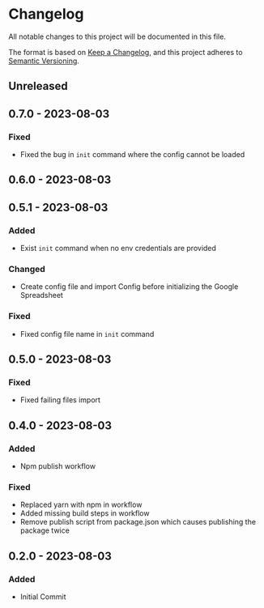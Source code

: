 # Changelog
All notable changes to this project will be documented in this file.

The format is based on [Keep a Changelog](https://keepachangelog.com/en/1.0.0/),
and this project adheres to [Semantic Versioning](https://semver.org/spec/v2.0.0.html).

## Unreleased

## 0.7.0 - 2023-08-03
### Fixed
- Fixed the bug in `init` command where the config cannot be loaded

## 0.6.0 - 2023-08-03

## 0.5.1 - 2023-08-03
### Added
- Exist `init` command when no env credentials are provided

### Changed
- Create config file and import Config before initializing the Google Spreadsheet

### Fixed
- Fixed config file name in `init` command

## 0.5.0 - 2023-08-03
### Fixed
- Fixed failing files import

## 0.4.0 - 2023-08-03
### Added
- Npm publish workflow

### Fixed
- Replaced yarn with npm in workflow
- Added missing build steps in workflow
- Remove publish script from package.json which causes publishing the package twice

## 0.2.0 - 2023-08-03
### Added
- Initial Commit
